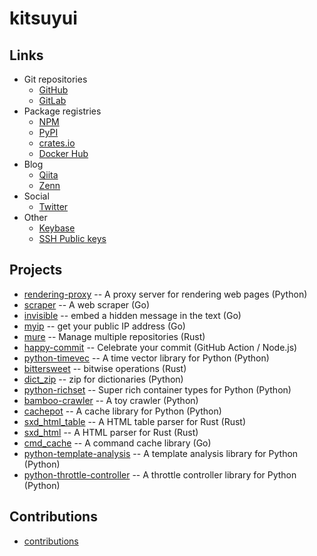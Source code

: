 # kitsuyui

## Links

- Git repositories
  - [GitHub](https://github.com/kitsuyui/)
  - [GitLab](https://gitlab.com/kitsuyui)
- Package registries
  - [NPM](https://www.npmjs.com/~kitsuyui)
  - [PyPI](https://pypi.org/user/kitsuyui/)
  - [crates.io](https://crates.io/users/kitsuyui)
  - [Docker Hub](https://hub.docker.com/r/kitsuyui/)
- Blog
  - [Qiita](https://qiita.com/kitsuyui)
  - [Zenn](https://zenn.dev/kitsuyui)
- Social
  - [Twitter](https://twitter.com/kitsuyui)
- Other
  - [Keybase](https://keybase.io/kitsuyui/)
  - [SSH Public keys](https://github.com/kitsuyui.keys)

## Projects

- [rendering-proxy](https://github.com/kitsuyui/rendering-proxy) -- A proxy server for rendering web pages (Python)
- [scraper](https://github.com/kitsuyui/scraper) -- A web scraper (Go)
- [invisible](https://github.com/kitsuyui/invisible) -- embed a hidden message in the text (Go)
- [myip](https://github.com/kitsuyui/myip) -- get your public IP address (Go)
- [mure](https://github.com/kitsuyui/mure) -- Manage multiple repositories (Rust)
- [happy-commit](https://github.com/kitsuyui/happy-commit) -- Celebrate your commit (GitHub Action / Node.js)
- [python-timevec](https://github.com/kitsuyui/python-timevec) -- A time vector library for Python (Python)
- [bittersweet](https://github.com/kitsuyui/bittersweet) -- bitwise operations (Rust)
- [dict_zip](https://github.com/kitsuyui/dict_zip) -- zip for dictionaries (Python)
- [python-richset](https://github.com/kitsuyui/python-richset) -- Super rich container types for Python (Python)
- [bamboo-crawler](https://github.com/kitsuyui/bamboo-crawler) -- A toy crawler (Python)
- [cachepot](https://github.com/kitsuyui/cachepot) -- A cache library for Python (Python)
- [sxd_html_table](https://github.com/kitsuyui/sxd_html_table) -- A HTML table parser for Rust (Rust)
- [sxd_html](https://github.com/kitsuyui/sxd_html) -- A HTML parser for Rust (Rust)
- [cmd_cache](https://github.com/kitsuyui/cmd_cache) -- A command cache library (Go)
- [python-template-analysis](https://github.com/kitsuyui/python-template-analysis) -- A template analysis library for Python (Python)
- [python-throttle-controller](https://github.com/kitsuyui/python-throttle-controller) -- A throttle controller library for Python (Python)

## Contributions

- [contributions](/contributions.md)
